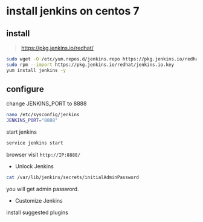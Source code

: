 # install jenkins on centos 7

## install
> https://pkg.jenkins.io/redhat/
```bash
sudo wget -O /etc/yum.repos.d/jenkins.repo https://pkg.jenkins.io/redhat/jenkins.repo
sudo rpm --import https://pkg.jenkins.io/redhat/jenkins.io.key
yum install jenkins -y
```

## configure
change JENKINS_PORT to 8888
```bash
nano /etc/sysconfig/jenkins
JENKINS_PORT="8888"
```
start jenkins 
```bash
service jenkins start
```
browser visit ``http://IP:8888/``

- Unlock Jenkins
```bash
cat /var/lib/jenkins/secrets/initialAdminPassword
```
you will get admin password.

- Customize Jenkins

install suggested plugins